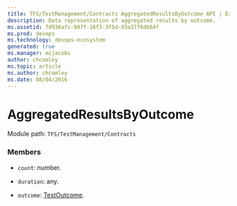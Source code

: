 ```yaml
---
title: TFS/TestManagement/Contracts AggregatedResultsByOutcome API | Extensions for Azure DevOps Services
description: Data representation of aggregated results by outcome.
ms.assetid: 7d936afc-907f-16f3-3f5d-d3a3776db64f
ms.prod: devops
ms.technology: devops-ecosystem
generated: true
ms.manager: mijacobs
author: chcomley
ms.topic: article
ms.author: chcomley
ms.date: 08/04/2016
---
```


# AggregatedResultsByOutcome

Module path: `TFS/TestManagement/Contracts`


### Members

* `count`: number. 

* `duration`: any. 

* `outcome`: [TestOutcome](../../../TFS/TestManagement/Contracts/TestOutcome.md). 

